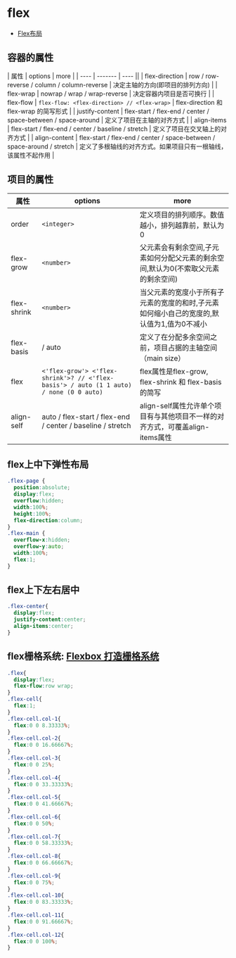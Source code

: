 # flex

- [Flex布局](http://www.ruanyifeng.com/blog/2015/07/flex-grammar.html?utm_source=tuicool)

## 容器的属性

| 属性 | options | more |
| ---- | ------- | ---- ||
| flex-direction  | row / row-reverse / column / column-reverse                             | 决定主轴的方向(即项目的排列方向)                               |
| flex-wrap       | nowrap / wrap / wrap-reverse                                            | 决定容器内项目是否可换行                                       |
| flex-flow       | `flex-flow: <flex-direction> // <flex-wrap>`                            | flex-direction 和 flex-wrap 的简写形式                         |
| justify-content | flex-start / flex-end / center / space-between / space-around           | 定义了项目在主轴的对齐方式                                     |
| align-items     | flex-start / flex-end / center / baseline / stretch                     | 定义了项目在交叉轴上的对齐方式                                 |
| align-content   | flex-start / flex-end / center / space-between / space-around / stretch | 定义了多根轴线的对齐方式。如果项目只有一根轴线，该属性不起作用 |

## 项目的属性

| 属性        | options                                                                                | more                                                                                      |
| ----------- | -------------------------------------------------------------------------------------- | ----------------------------------------------------------------------------------------- |
| order       | `<integer>`                                                                            | 定义项目的排列顺序。数值越小，排列越靠前，默认为0                                         |
| flex-grow   | `<number>`                                                                             | 父元素会有剩余空间,子元素如何分配父元素的剩余空间,默认为0(不索取父元素的剩余空间)         |
| flex-shrink | `<number>`                                                                             | 当父元素的宽度小于所有子元素的宽度的和时,子元素如何缩小自己的宽度的,默认值为1,值为0不减小 |
| flex-basis  | <length> / auto                                                                        | 定义了在分配多余空间之前，项目占据的主轴空间（main size）                                 |
| flex        | `<'flex-grow'> <'flex-shrink'>? // <'flex-basis'> / auto (1 1 auto) / none (0 0 auto)` | flex属性是flex-grow, flex-shrink 和 flex-basis的简写                                      |
| align-self  | auto / flex-start / flex-end / center / baseline / stretch                             | align-self属性允许单个项目有与其他项目不一样的对齐方式，可覆盖align-items属性             |

## flex上中下弹性布局

```css
.flex-page {
  position:absolute;
  display:flex;
  overflow:hidden;
  width:100%;
  height:100%;
  flex-direction:column;
}
.flex-main {
  overflow-x:hidden;
  overflow-y:auto;
  width:100%;
  flex:1;
}
```

## flex上下左右居中

```css
.flex-center{
  display:flex;
  justify-content:center;
  align-items:center;
}
```

## flex栅格系统: [Flexbox 打造栅格系统](http://stephenzhao.github.io/2016/08/04/css-flexbox-grid-layout)

```css
.flex{
  display:flex; 
  flex-flow:row wrap;
}
.flex-cell{
  flex:1;
}
.flex-cell.col-1{
  flex:0 0 8.33333%;
}
.flex-cell.col-2{
  flex:0 0 16.66667%;
}
.flex-cell.col-3{
  flex:0 0 25%;
}
.flex-cell.col-4{
  flex:0 0 33.33333%;
}
.flex-cell.col-5{
  flex:0 0 41.66667%;
}
.flex-cell.col-6{
  flex:0 0 50%;
}
.flex-cell.col-7{
  flex:0 0 58.33333%;
}
.flex-cell.col-8{
  flex:0 0 66.66667%;
}
.flex-cell.col-9{
  flex:0 0 75%;
}
.flex-cell.col-10{
  flex:0 0 83.33333%;
}
.flex-cell.col-11{
  flex:0 0 91.66667%;
}
.flex-cell.col-12{
  flex:0 0 100%;
}
```
